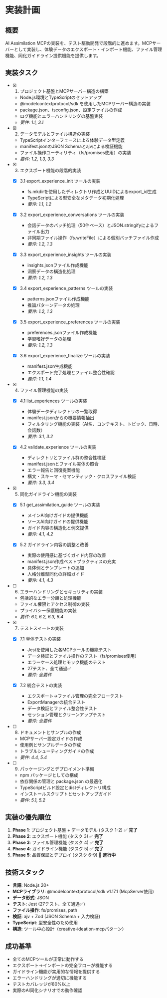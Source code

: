 # 実装計画

## 概要

AI Assimilation MCPの実装を、テスト駆動開発で段階的に進めます。MCPサーバーとして実装し、体験データのエクスポート・インポート機能、ファイル管理機能、同化ガイドライン提供機能を提供します。

## 実装タスク

- [x] 1. プロジェクト基盤とMCPサーバー構造の構築
  - Node.js環境とTypeScriptのセットアップ
  - @modelcontextprotocol/sdk を使用したMCPサーバー構造の実装
  - package.json、tsconfig.json、設定ファイルの作成
  - ログ機能とエラーハンドリングの基盤実装
  - _要件: 1.1, 3.1_

- [x] 2. データモデルとファイル構造の実装
  - TypeScriptインターフェースによる体験データ型定義
  - manifest.jsonのJSON Schemaとajvによる検証機能
  - ファイル操作ユーティリティ（fs/promises使用）の実装
  - _要件: 1.2, 1.3, 3.3_

- [x] 3. エクスポート機能の段階的実装
  - [x] 3.1 export_experience_init ツールの実装
    - fs.mkdirを使用したディレクトリ作成とUUIDによるexport_id生成
    - TypeScriptによる型安全なメタデータ初期化処理
    - _要件: 1.1, 1.2_

  - [x] 3.2 export_experience_conversations ツールの実装
    - 会話データのバッチ処理（50件ベース）とJSON.stringifyによるファイル出力
    - 非同期ファイル操作（fs.writeFile）による個別バッチファイル作成
    - _要件: 1.2, 1.3_

  - [x] 3.3 export_experience_insights ツールの実装
    - insights.jsonファイル作成機能
    - 洞察データの構造化処理
    - _要件: 1.2, 1.3_

  - [x] 3.4 export_experience_patterns ツールの実装
    - patterns.jsonファイル作成機能
    - 推論パターンデータの処理
    - _要件: 1.2, 1.3_

  - [x] 3.5 export_experience_preferences ツールの実装
    - preferences.jsonファイル作成機能
    - 学習嗜好データの処理
    - _要件: 1.2, 1.3_

  - [x] 3.6 export_experience_finalize ツールの実装
    - manifest.json生成機能
    - エクスポート完了処理とファイル整合性確認
    - _要件: 1.1, 1.4_

- [x] 4. ファイル管理機能の実装
  - [x] 4.1 list_experiences ツールの実装
    - 体験データディレクトリの一覧取得
    - manifest.jsonからの概要情報抽出
    - フィルタリング機能の実装（AI名、コンテキスト、トピック、日時、会話数）
    - _要件: 3.1, 3.2_

  - [x] 4.2 validate_experience ツールの実装
    - ディレクトリとファイル群の整合性検証
    - manifest.jsonとファイル実体の照合
    - エラー報告と回復提案機能
    - 構文・スキーマ・セマンティック・クロスファイル検証
    - _要件: 3.3, 3.4_

- [x] 5. 同化ガイドライン機能の実装
  - [x] 5.1 get_assimilation_guide ツールの実装
    - メインAI向けガイドの提供機能
    - ソースAI向けガイドの提供機能
    - ガイド内容の構造化と例文提供
    - _要件: 4.1, 4.2_

  - [x] 5.2 ガイドライン内容の調整と改善
    - 実際の使用感に基づくガイド内容の改善
    - manifest.json作成ベストプラクティスの充実
    - 具体例とテンプレートの追加
    - 人格分離型同化の詳細ガイド
    - _要件: 4.1, 4.3_

- [ ] 6. エラーハンドリングとセキュリティの実装
  - 包括的なエラー分類と処理機能
  - ファイル権限とアクセス制御の実装
  - プライバシー保護機能の実装
  - _要件: 6.1, 6.2, 6.3, 6.4_

- [x] 7. テストスイートの実装
  - [x] 7.1 単体テストの実装
    - Jestを使用した各MCPツールの機能テスト
    - データ検証とファイル操作のテスト（fs/promises使用）
    - エラーケース処理とモック機能のテスト
    - 27テスト、全て通過✅
    - _要件: 全要件_

  - [x] 7.2 統合テストの実装
    - エクスポート→ファイル管理の完全フローテスト
    - ExportManagerの統合テスト
    - データ検証とファイル整合性テスト
    - セッション管理とクリーンアップテスト
    - _要件: 全要件_

- [ ] 8. ドキュメントとサンプルの作成
  - MCPサーバー設定ガイドの作成
  - 使用例とサンプルデータの作成
  - トラブルシューティングガイドの作成
  - _要件: 4.4, 5.4_

- [ ] 9. パッケージングとデプロイメント準備
  - npm パッケージとしての構成
  - 依存関係の管理と package.json の最適化
  - TypeScriptビルド設定とdistディレクトリ構成
  - インストールスクリプトとセットアップガイド
  - _要件: 5.1, 5.2_

## 実装の優先順位

1. **Phase 1**: プロジェクト基盤 + データモデル (タスク 1-2) ✅ **完了**
2. **Phase 2**: エクスポート機能 (タスク 3) ✅ **完了**
3. **Phase 3**: ファイル管理機能 (タスク 4) ✅ **完了**
4. **Phase 4**: ガイドライン機能 (タスク 5) ✅ **完了**
5. **Phase 5**: 品質保証とデプロイ (タスク 6-9) 🔄 **進行中**

## 技術スタック

- **言語**: Node.js 20+
- **MCPライブラリ**: @modelcontextprotocol/sdk v1.17.1 (McpServer使用)
- **データ形式**: JSON
- **テスト**: Jest (27テスト、全て通過✅)
- **ファイル操作**: fs/promises, path
- **検証**: ajv + Zod (JSON Schema + 入力検証)
- **TypeScript**: 型安全性のため使用
- **構造**: ツール中心設計（creative-ideation-mcpパターン）

## 成功基準

- 全てのMCPツールが正常に動作する
- エクスポート→インポートの完全フローが機能する
- ガイドライン機能が実用的な情報を提供する
- エラーハンドリングが適切に機能する
- テストカバレッジが80%以上
- 実際のAI同化シナリオでの動作確認